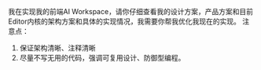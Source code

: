 我在实现我的前端AI Workspace，请你仔细查看我的设计方案，产品方案和目前Editor内核的架构方案和具体的实现情况，我需要你帮我优化我现在的实现。
注意点：
1. 保证架构清晰、注释清晰
2. 尽量不写无用的代码，强调可复用设计、防御型编程。